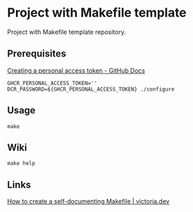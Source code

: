 # Project with Makefile template

Project with Makefile template repository.

## Prerequisites

[Creating a personal access token - GitHub Docs](https://docs.github.com/en/github/authenticating-to-github/creating-a-personal-access-token)

```shell
GHCR_PERSONAL_ACCESS_TOKEN=''
DCR_PASSWORD=${GHCR_PERSONAL_ACCESS_TOKEN} ./configure
```

## Usage

```shell
make
```

## Wiki

```shell
make help
```

## Links

[How to create a self-documenting Makefile | victoria.dev](https://victoria.dev/blog/how-to-create-a-self-documenting-makefile/)
